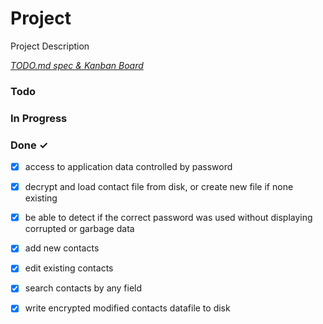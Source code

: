 # Project

Project Description

<em>[TODO.md spec & Kanban Board](https://bit.ly/3fCwKfM)</em>

### Todo


### In Progress


### Done ✓

- [x] access to application data controlled by password  
- [x] decrypt and load contact file from disk, or create new file if none existing  
- [x] be able to detect if the correct password was used without displaying corrupted or garbage data  
- [x] add new contacts  
- [x] edit existing contacts  
- [x] search contacts by any field  
- [x] write encrypted modified contacts datafile to disk  

